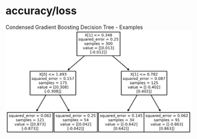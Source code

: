 
# accuracy/loss
Condensed Gradient Boosting Decision Tree - Examples
![![Tree](https://raw.githubusercontent.com/samanemami/C_GB-EX/main/docs/Precision_depth_2.jpg?token=GHSAT0AAAAAABSTP7JH26FOUDQNDM5QKXCMYTNCY6Q)](https://github.com/samanemami/C_GB-EX/blob/main/docs/C_GB_Tree.jpg)
